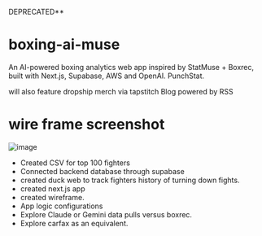 DEPRECATED** 

# boxing-ai-muse
An AI-powered boxing analytics web app inspired by StatMuse + Boxrec, built with Next.js, Supabase, AWS and OpenAI. PunchStat. 

will also feature dropship merch via tapstitch
Blog powered by RSS

# wire frame screenshot
![image](https://github.com/user-attachments/assets/d252969a-ff1f-4af8-99f2-0e82d37ffc71)

- Created CSV for top 100 fighters
- Connected backend database through supabase
- created duck web to track fighters history of turning down fights.
- created next.js app
- created wireframe.
- App logic configurations
- Explore Claude or Gemini data pulls versus boxrec.
- Explore carfax as an equivalent.
